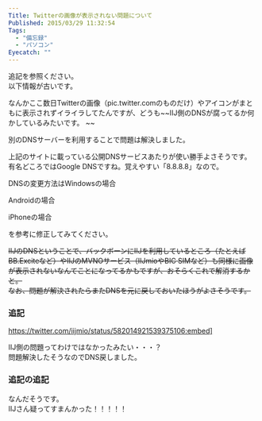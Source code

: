```yaml
---
Title: Twitterの画像が表示されない問題について
Published: 2015/03/29 11:32:54
Tags:
  - "備忘録"
  - "パソコン"
Eyecatch: ""
---
```

追記を参照ください。  
以下情報が古いです。  


なんかここ数日Twitterの画像（pic.twitter.comのものだけ）やアイコンがまともに表示されずイライラしてたんですが、どうも~~IIJ側のDNSが腐ってるか何かしているみたいです。 ~~

別のDNSサーバーを利用することで問題は解決しました。  


<?# EmbedLink "http://blog.halpas.com/archives/2938" /?>

上記のサイトに載っている公開DNSサービスあたりが使い勝手よさそうです。  
有名どころではGoogle DNSですね。覚えやすい「8.8.8.8」なので。　 

DNSの変更方法はWindowsの場合

<?# EmbedLink "http://asahi-net.jp/support/guide/os/0006.html" /?>

Androidの場合  

<?# EmbedLink "http://mobilelaby.com/blog-entry-5530.html" /?>

iPhoneの場合
<?# EmbedLink "http://nanapi.jp/34870" /?>

を参考に修正してみてください。  

~~IIJのDNSということで、バックボーンにIIJを利用しているところ（たとえばBB.Exciteなど）やIIJのMVNOサービス（IIJmioやBIC SIMなど）も同様に画像が表示されないなんてことになってるかもですが、おそらくこれで解消するかと。  
なお、問題が解決されたらまたDNSを元に戻しておいたほうがよさそうです。~~  

### 追記
https://twitter.com/iijmio/status/582014921539375106:embed]

IIJ側の問題ってわけではなかったみたい・・・？  
問題解決したそうなのでDNS戻しました。

### 追記の追記  

<?# Twitter 582025967524184064 /?>

<?# Twitter 582025971412271104 /?>

<?# Twitter 582073331442053121 /?>


なんだそうです。  
IIJさん疑ってすまんかった！！！！！

